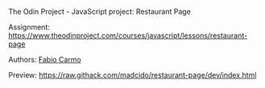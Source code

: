 The Odin Project - JavaScript project: Restaurant Page

Assignment: https://www.theodinproject.com/courses/javascript/lessons/restaurant-page

Authors: <a href="https://github.com/madcido">Fabio Carmo</a>

Preview: https://raw.githack.com/madcido/restaurant-page/dev/index.html
